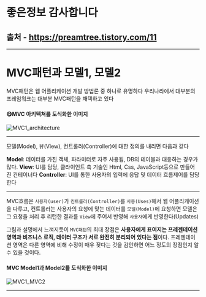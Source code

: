 # 좋은정보 감사합니다

## 출처 - https://preamtree.tistory.com/11

---

# MVC패턴과 모델1, 모델2

MVC패턴은 웹 어플리케이션 개발 방법론 중 하나로 유명하다
우리나라에서 대부분의 프레임워크는 대부분 MVC패턴을 채택하고 있다

#### 😋MVC 아키텍쳐를 도식화한 이미지

![MVC1_architecture](https://t1.daumcdn.net/cfile/tistory/2452883B57F0B3C02B)

---

모델(Model), 뷰(View), 컨트롤러(Controller)에 대한 정의를 내리면 다음과 같다

**Model**: 데이터를 가진 객체, 파라미터로 자주 사용됨, DB의 테이블과 대응하는 경우가 많다.
**View**: UI를 담당, 클라이언트 측 기술인 Html, Css, JavaScript등으로 만들어진 컨테이너다
**Controller**: UI를 통한 사용자의 입력에 응답 및 데이터 흐름제어를 담당한다

---

MVC흐름은 `사용자(user)`가 `컨트롤러(Controller)`를 `사용(Uses)`해서 웹 어플리케이션을 다루고, 컨트롤러는 사용자의 요청에 맞는 데이터를 `모델(Model)`에 요청하면 모델은 그 요청을 처리 후 리턴한 결과를 `View`에 주어서 반영해 `사용자`에게 반영한다(Updates)

그림과 설명에서 느껴지듯이 `MVC패턴`의 최대 장점은 **사용자에게 표여지는 프레젠테이션 영역과 비즈니스 로직, 데이터 구조가 서로 완전히 분리되어 있다는 점**이다.
프레젠테이션 영역은 다른 영역에 비해 수정이 매우 잦다는 것을 감안하면 어느 정도의 장점인지 알 수 있을 것이다.

#### MVC Model1과 Model2를 도식화한 이미지

![MVC1_MVC2](https://t1.daumcdn.net/cfile/tistory/270EFE4C57F0C7A61C)

---
